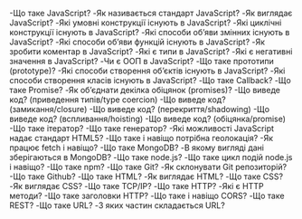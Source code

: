 -Що таке JavaScript?
-Як називається стандарт JavaScript?
-Як виглядає JavaScript?
-Які умовні конструкції існують в JavaScript?
-Які циклічні конструкції існують в JavaScript?
-Які способи об’яви змінних існують в JavaScript?
-Які способи об’яви функцій існують в JavaScript?
-Як зробити коментар в JavaScript?
-Які є типи в JavaScript?
-Які є негативні значення в JavaScript?
-Чи є ООП в JavaScript?
-Що таке прототипи (prototype)?
-Які способи створення об’єктів існують в JavaScript?
-Які способи створення класів існують в JavaScript?
-Що таке Callback?
-Що таке Promise?
-Як об’єднати декілка обіцянок (promises)?
-Що виведе код? (приведення типів/type coercion)
-Що виведе код? (замикання/closure)
-Що виведе код? (перекриття/shadowing)
-Що виведе код? (вспливання/hoisting)
-Що виведе код? (обіцянка/promise)
-Що таке ітератор?
-Що таке генератор?
-Які можливості JavaScript надає стандарт HTML5? 
-Що таке і навіщо потрібна геолокація?
-Як працює fetch і навіщо?
-Що таке MongoDB?
-В якому вигляді дані зберігаються в MongoDB?
-Що таке node.js?
-Що таке цикл подій node.js і навіщо?
-Що таке npm?
-Що таке Git?
-Як склонувати Git репозиторій?
-Що таке Github?
-Що таке HTML?
-Як виглядає HTML?
-Що таке CSS?
-Як виглядає CSS?
-Що таке TCP/IP?
-Що таке HTTP?
-Які є HTTP методи?
-Що таке заголовки HTTP?
-Що таке і навіщо CORS?
-Що таке REST?
-Що таке URL?
-З яких частин складається URL?
